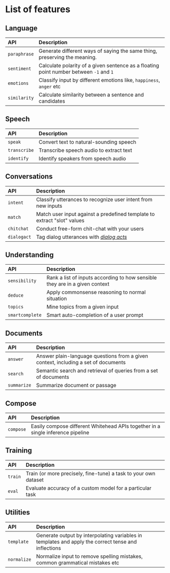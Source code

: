 # List of features

## Language

| API | Description |
| :--- | :--- |
| `paraphrase` | Generate different ways of saying the same thing, preserving the meaning. |
| `sentiment` | Calculate polarity of a given sentence as a floating point number between `-1` and `1` |
| `emotions` | Classify input by different emotions like, `happiness`, `anger` etc |
| `similarity` | Calculate similarity between a sentence and candidates |

## Speech

| API | Description |
| :--- | :--- |
| `speak` | Convert text to natural-sounding speech |
| `transcribe` | Transcribe speech audio to extract text |
| `identify` | Identify speakers from speech audio |

## Conversations

| API | Description |
| :--- | :--- |
| `intent` | Classify utterances to recognize user intent from new inputs |
| `match` | Match user input against a predefined template to extract "slot" values |
| `chitchat` | Conduct free-form chit-chat with your users |
| `dialogact` | Tag dialog utterances with [_dialog acts_](https://en.wikipedia.org/wiki/Dialog_act) |

## Understanding

| API | Description |
| :--- | :--- |
| `sensibility` | Rank a list of inputs according to how sensible they are in a given context |
| `deduce` | Apply commonsense reasoning to normal situation |
| `topics` | Mine topics from a given input |
| `smartcomplete` | Smart auto-completion of a user prompt |

## Documents

| API | Description |
| :--- | :--- |
| `answer` | Answer plain-language questions from a given context, including a set of documents |
| `search` | Semantic search and retrieval of queries from a set of documents |
| `summarize` | Summarize document or passage |

## Compose

| API | Description |
| :--- | :--- |
| `compose` | Easily compose different Whitehead APIs together in a single inference pipeline |

## Training

| API | Description |
| :--- | :--- |
| `train` | Train \(or more precisely, fine-tune\) a task to your own dataset |
| `eval` | Evaluate accuracy of a custom model for a particular task |

## Utilities

| API | Description |
| :--- | :--- |
| `template` | Generate output by interpolating variables in templates and apply the correct tense and inflections |
| `normalize` | Normalize input to remove spelling mistakes, common grammatical mistakes etc |


